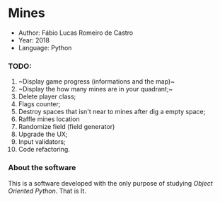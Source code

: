 # Mines
- Author: Fábio Lucas Romeiro de Castro
- Year: 2018
- Language: Python

### TODO:
1. ~Display game progress (informations and the map)~
2. ~Display the how many mines are in your quadrant;~
3. Delete player class;
4. Flags counter;
5. Destroy spaces that isn't near to mines after dig a empty space;
6. Raffle mines location
7. Randomize field (field generator)
8. Upgrade the UX;
9. Input validators;
10. Code refactoring.

### About the software
This is a software developed with the only purpose of studying *Object Oriented Python*. That is It.
